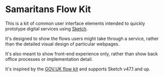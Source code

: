 Samaritans Flow Kit
==================

This is a kit of common user interface elements intended to quickly prototype digital services using [Sketch](https://www.sketchapp.com/).

It's designed to show the flows users might take through a service, rather than the detailed visual design of particular webpages.

It's also meant to show front-end experience only, rather than show back office processes or implementation detail.

It's inspired by the [GOV.UK flow kit](https://github.com/charlesrt/gov-flow) and supports Sketch v47.1 and up.
